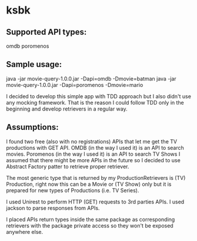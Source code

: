 # ksbk

## Supported API types:
omdb
poromenos

## Sample usage:
java -jar movie-query-1.0.0.jar -Dapi=omdb -Dmovie=batman
java -jar movie-query-1.0.0.jar -Dapi=poromenos -Dmovie=mario

I decided to develop this simple app with TDD approach but I also didn't use any mocking framework.
That is the reason I could follow TDD only in the beginning and develop retrievers in a regular way.


## Assumptions:
I found two free (also with no registrations) APIs that let me get the TV productions with GET API.
OMDB (in the way I used it) is an API to search movies.
Poromenos (in the way I used it) is an API to search TV Shows
I assumed that there might be more APIs in the future so I decided to use Abstract Factory patter to retrieve proper
retriever.

The most generic type that is returned by my ProductionRetrievers is (TV) Production, 
right now this can be a Movie or (TV Show) only but it is prepared for new types of Productions (i.e. TV Series). 

I used Unirest to perform HTTP (GET) requests to 3rd parties APIs.
I used jackson to parse responses from APIs.

I placed APIs return types inside the same package as corresponding retrievers with the package private access 
so they won't be exposed anywhere else.